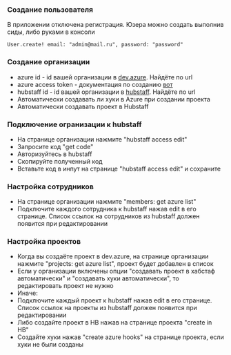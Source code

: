 ### Создание пользователя
В приложении отключена регистрация.
Юзера можно создать выполнив сиды, либо руками в консоли
```
User.create! email: "admin@mail.ru", password: "password"
```

### Создание организации
- azure id - id вашей организации в [dev.azure](https://dev.azure.com). Найдёте по url
- azure access token - документация по созданию [вот](https://docs.microsoft.com/en-us/azure/devops/organizations/accounts/use-personal-access-tokens-to-authenticate?view=azure-devops)
- hubstaff id - id вашей организации в [hubstaff](https://hubstaff.com/). Найдёте по url
- Автоматически создавать ли хуки в Azure при создании проекта
- Автоматически создавать проект в Hubstaff

### Подключение огранизации к hubstaff
- На странице организации нажмите "hubstaff access edit"
- Запросите код "get code"
- Авторизуйтесь в hubstaff
- Скопируйте полученный код
- Вставьте код в инпут на странице "hubstaff access edit" и сохраните

### Настройка сотрудников
- На странице организации нажмите "members: get azure list"
- Подключите каждого сотрудника к hubstaff нажав edit в его странице. Список ссылок на сотрудников из hubstaff должен появится при редактировании

### Настройка проектов
- Когда вы создаёте проект в dev.azure, на странице организации нажмите "projects: get azure list", проект будет добавлен в список
- Если у организации включены опции "создавать проект в хабстаф автоматически" и "создавать хуки автоматически", то редактировать проект не нужно
- Иначе:
- Подключите каждый проект к hubstaff нажав edit в его странице. Список ссылок на проекты из hubstaff должен появится при редактировании
- Либо создайте проект в HB нажав на странице проекта "create in HB"
- Создайте хуки нажав "create azure hooks" на странице проекта, если хуки не были созданы
